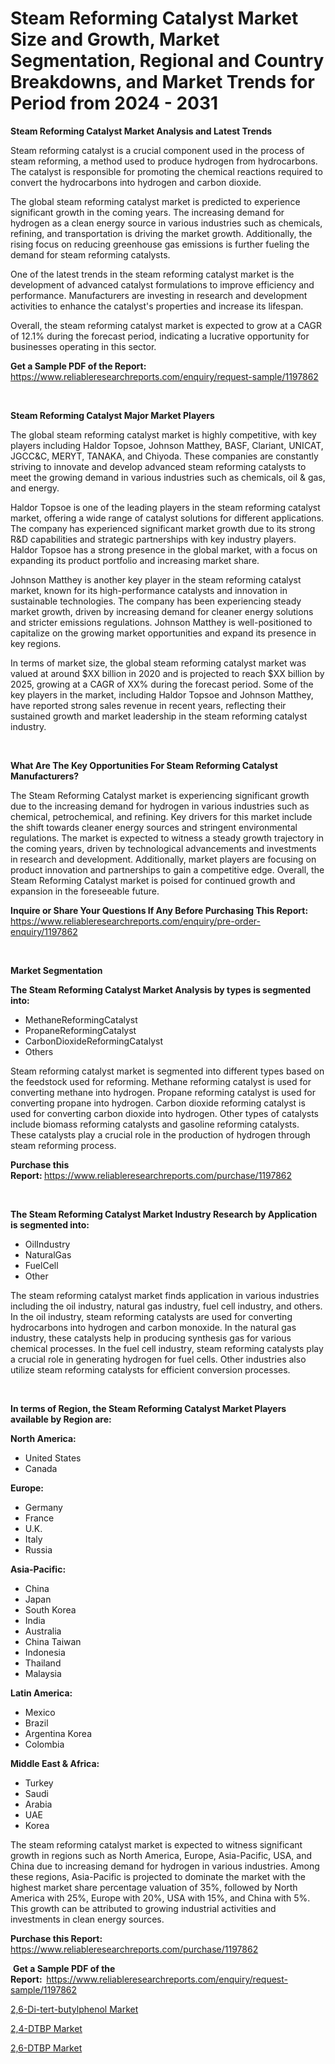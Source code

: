 <p><h1>Steam Reforming Catalyst Market Size and Growth, Market Segmentation, Regional and Country Breakdowns, and Market Trends for Period from 2024 -  2031</h1></p><p><strong>Steam Reforming Catalyst Market Analysis and Latest Trends</strong></p>
<p><p>Steam reforming catalyst is a crucial component used in the process of steam reforming, a method used to produce hydrogen from hydrocarbons. The catalyst is responsible for promoting the chemical reactions required to convert the hydrocarbons into hydrogen and carbon dioxide.</p><p>The global steam reforming catalyst market is predicted to experience significant growth in the coming years. The increasing demand for hydrogen as a clean energy source in various industries such as chemicals, refining, and transportation is driving the market growth. Additionally, the rising focus on reducing greenhouse gas emissions is further fueling the demand for steam reforming catalysts.</p><p>One of the latest trends in the steam reforming catalyst market is the development of advanced catalyst formulations to improve efficiency and performance. Manufacturers are investing in research and development activities to enhance the catalyst's properties and increase its lifespan.</p><p>Overall, the steam reforming catalyst market is expected to grow at a CAGR of 12.1% during the forecast period, indicating a lucrative opportunity for businesses operating in this sector.</p></p>
<p><strong>Get a Sample PDF of the Report:&nbsp;</strong> <a href="https://www.reliableresearchreports.com/enquiry/request-sample/1197862">https://www.reliableresearchreports.com/enquiry/request-sample/1197862</a></p>
<p>&nbsp;</p>
<p><strong>Steam Reforming Catalyst Major Market Players</strong></p>
<p><p>The global steam reforming catalyst market is highly competitive, with key players including Haldor Topsoe, Johnson Matthey, BASF, Clariant, UNICAT, JGCC&C, MERYT, TANAKA, and Chiyoda. These companies are constantly striving to innovate and develop advanced steam reforming catalysts to meet the growing demand in various industries such as chemicals, oil & gas, and energy.</p><p>Haldor Topsoe is one of the leading players in the steam reforming catalyst market, offering a wide range of catalyst solutions for different applications. The company has experienced significant market growth due to its strong R&D capabilities and strategic partnerships with key industry players. Haldor Topsoe has a strong presence in the global market, with a focus on expanding its product portfolio and increasing market share.</p><p>Johnson Matthey is another key player in the steam reforming catalyst market, known for its high-performance catalysts and innovation in sustainable technologies. The company has been experiencing steady market growth, driven by increasing demand for cleaner energy solutions and stricter emissions regulations. Johnson Matthey is well-positioned to capitalize on the growing market opportunities and expand its presence in key regions.</p><p>In terms of market size, the global steam reforming catalyst market was valued at around $XX billion in 2020 and is projected to reach $XX billion by 2025, growing at a CAGR of XX% during the forecast period. Some of the key players in the market, including Haldor Topsoe and Johnson Matthey, have reported strong sales revenue in recent years, reflecting their sustained growth and market leadership in the steam reforming catalyst industry.</p></p>
<p>&nbsp;</p>
<p><strong>What Are The Key Opportunities For Steam Reforming Catalyst Manufacturers?</strong></p>
<p><p>The Steam Reforming Catalyst market is experiencing significant growth due to the increasing demand for hydrogen in various industries such as chemical, petrochemical, and refining. Key drivers for this market include the shift towards cleaner energy sources and stringent environmental regulations. The market is expected to witness a steady growth trajectory in the coming years, driven by technological advancements and investments in research and development. Additionally, market players are focusing on product innovation and partnerships to gain a competitive edge. Overall, the Steam Reforming Catalyst market is poised for continued growth and expansion in the foreseeable future.</p></p>
<p><strong>Inquire or Share Your Questions If Any Before Purchasing This Report:</strong> <a href="https://www.reliableresearchreports.com/enquiry/pre-order-enquiry/1197862">https://www.reliableresearchreports.com/enquiry/pre-order-enquiry/1197862</a></p>
<p>&nbsp;</p>
<p><strong>Market Segmentation</strong></p>
<p><strong>The Steam Reforming Catalyst Market Analysis by types is segmented into:</strong></p>
<p><ul><li>MethaneReformingCatalyst</li><li>PropaneReformingCatalyst</li><li>CarbonDioxideReformingCatalyst</li><li>Others</li></ul></p>
<p><p>Steam reforming catalyst market is segmented into different types based on the feedstock used for reforming. Methane reforming catalyst is used for converting methane into hydrogen. Propane reforming catalyst is used for converting propane into hydrogen. Carbon dioxide reforming catalyst is used for converting carbon dioxide into hydrogen. Other types of catalysts include biomass reforming catalysts and gasoline reforming catalysts. These catalysts play a crucial role in the production of hydrogen through steam reforming process.</p></p>
<p><strong>Purchase this Report:&nbsp;</strong><a href="https://www.reliableresearchreports.com/purchase/1197862">https://www.reliableresearchreports.com/purchase/1197862</a></p>
<p>&nbsp;</p>
<p><strong>The Steam Reforming Catalyst Market Industry Research by Application is segmented into:</strong></p>
<p><ul><li>OilIndustry</li><li>NaturalGas</li><li>FuelCell</li><li>Other</li></ul></p>
<p><p>The steam reforming catalyst market finds application in various industries including the oil industry, natural gas industry, fuel cell industry, and others. In the oil industry, steam reforming catalysts are used for converting hydrocarbons into hydrogen and carbon monoxide. In the natural gas industry, these catalysts help in producing synthesis gas for various chemical processes. In the fuel cell industry, steam reforming catalysts play a crucial role in generating hydrogen for fuel cells. Other industries also utilize steam reforming catalysts for efficient conversion processes.</p></p>
<p>&nbsp;</p>
<p><strong>In terms of Region, the Steam Reforming Catalyst Market Players available by Region are:</strong></p>
<p>
    <p> <strong> North America: </strong>
        <ul>
            <li>United States</li>
            <li>Canada</li>
        </ul>
        </p> 
    <p> <strong> Europe: </strong>
        <ul>
            <li>Germany</li>
            <li>France</li>
            <li>U.K.</li>
            <li>Italy</li>
            <li>Russia</li>
        </ul>
        </p> 
    <p> <strong> Asia-Pacific: </strong>
        <ul>
            <li>China</li>
            <li>Japan</li>
            <li>South Korea</li>
            <li>India</li>
            <li>Australia</li>
            <li>China Taiwan</li>
            <li>Indonesia</li>
            <li>Thailand</li>
            <li>Malaysia</li>
        </ul>
        </p> 
    <p> <strong> Latin America: </strong>
        <ul>
            <li>Mexico</li>
            <li>Brazil</li>
            <li>Argentina Korea</li>
            <li>Colombia</li>
        </ul>
        </p> 
    <p> <strong> Middle East & Africa: </strong>
        <ul>
            <li>Turkey</li>
            <li>Saudi</li>
            <li>Arabia</li>
            <li>UAE</li>
            <li>Korea</li>
        </ul>
    </p>
    </p>
<p><p>The steam reforming catalyst market is expected to witness significant growth in regions such as North America, Europe, Asia-Pacific, USA, and China due to increasing demand for hydrogen in various industries. Among these regions, Asia-Pacific is projected to dominate the market with the highest market share percentage valuation of 35%, followed by North America with 25%, Europe with 20%, USA with 15%, and China with 5%. This growth can be attributed to growing industrial activities and investments in clean energy sources.</p></p>
<p><strong>Purchase this Report: </strong><a href="https://www.reliableresearchreports.com/purchase/1197862">https://www.reliableresearchreports.com/purchase/1197862</a></p>
<p>&nbsp;<strong>Get a Sample PDF of the Report:&nbsp;&nbsp;</strong><a href="https://www.reliableresearchreports.com/enquiry/request-sample/1197862">https://www.reliableresearchreports.com/enquiry/request-sample/1197862</a></p>
<p><strong></strong></p>
<p><p><a href="https://view.publitas.com/reportprime-1/26-di-tert-butylphenol-market-size-and-examines-its-market-scope-with-a-primary-focus-on-growth-opportunities-and-forecasted-trends-spanning-from-2023-to-2030/">2,6-Di-tert-butylphenol Market</a></p><p><a href="https://view.publitas.com/reportprime-1/24-dtbp-market-a-comprehensive-report-of-its-market-share-growth-trends-2023-2030/">2,4-DTBP Market</a></p><p><a href="https://view.publitas.com/reportprime-1/26-dtbp-market-offers-provide-insightful-data-for-the-time-period-from-2023-to-2030-and-also-provide-analysis-based-on-application-type-and-region/">2,6-DTBP Market</a></p></p>
